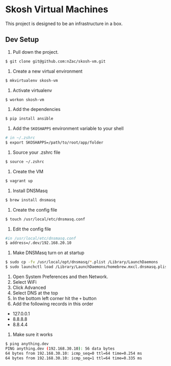 # Skosh Virtual Machines

This project is designed to be an infrastructure in a box.

## Dev Setup

1. Pull down the project.

  ```sh
  $ git clone git@github.com:nZac/skosh-vm.git
  ```
1. Create a new virtual environment

  ```sh
  $ mkvirtualenv skosh-vm
  ```
1. Activate virtualenv

  ```sh
  $ workon skosh-vm
  ```
1. Add the dependencies

  ```sh
  $ pip install ansible
  ```
1. Add the `SKOSHAPPS` environment variable to your shell

  ```sh
  # in ~/.zshrc
  $ export SKOSHAPPS=/path/to/root/app/folder
  ```
1. Source your .zshrc file

  ```sh
  $ source ~/.zshrc
  ```
1. Create the VM

  ```sh
  $ vagrant up
  ```
1. Install DNSMasq

  ```sh
  $ brew install dnsmasq
  ```
1. Create the config file

  ```sh
  $ touch /usr/local/etc/dnsmasq.conf
  ```
1. Edit the config file

  ```sh
  #in /usr/local/etc/dnsmasq.conf
  $ address=/.dev/192.168.20.10
  ```
1. Make DNSMasq turn on at startup

  ```sh
  $ sudo cp -fv /usr/local/opt/dnsmasq/*.plist /Library/LaunchDaemons
  $ sudo launchctl load /Library/LaunchDaemons/homebrew.mxcl.dnsmasq.plist
  ```
1. Open System Preferences and then Network.
1. Select WiFi
1. Click Advanced
1. Select DNS at the top
1. In the bottom left corner hit the `+` button
1. Add the following records in this order
  - 127.0.0.1
  - 8.8.8.8
  - 8.8.4.4
1. Make sure it works

  ```sh
  $ ping anything.dev
  PING anything.dev (192.168.30.10): 56 data bytes
  64 bytes from 192.168.30.10: icmp_seq=0 ttl=64 time=0.254 ms
  64 bytes from 192.168.30.10: icmp_seq=1 ttl=64 time=0.335 ms
  ```
